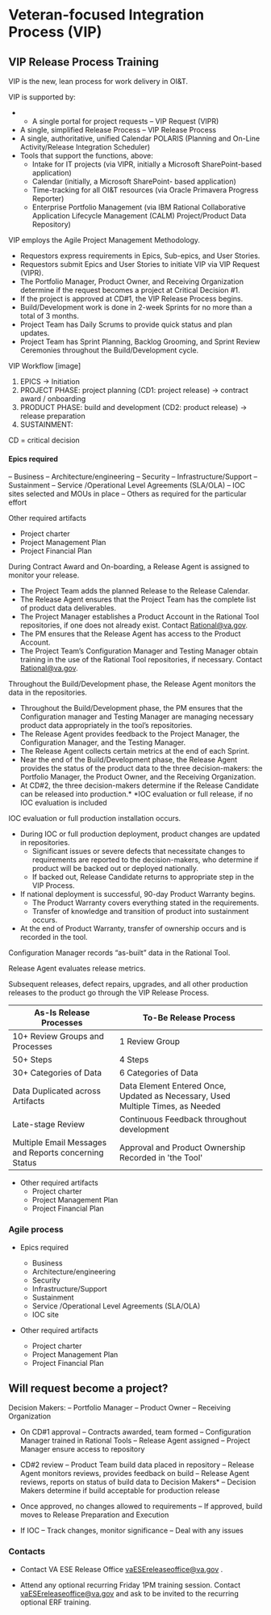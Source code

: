 # Veteran-focused Integration Process (VIP)

## VIP Release Process Training


VIP is the new, lean process for work delivery in OI&T.

VIP is supported by:

* * A single portal for project requests – VIP Request (VIPR)
* A single, simplified Release Process – VIP Release Process
* A single, authoritative, unified Calendar POLARIS (Planning and On-Line
Activity/Release Integration Scheduler)
* Tools that support the functions, above:
	* Intake for IT projects (via VIPR, initially a Microsoft SharePoint-based application)
	* Calendar (initially, a Microsoft SharePoint- based application)
	* Time-tracking for all OI&T resources (via Oracle Primavera Progress Reporter)
	* Enterprise Portfolio Management (via IBM Rational Collaborative Application Lifecycle Management (CALM) Project/Product Data Repository)


VIP employs the Agile Project Management Methodology.

* Requestors express requirements in Epics, Sub-epics, and User Stories.
* Requestors submit Epics and User Stories to initiate VIP via VIP Request (VIPR).
* The Portfolio Manager, Product Owner, and Receiving Organization determine if the request becomes a project at Critical Decision #1.
* If the project is approved at CD#1, the VIP Release Process begins.
* Build/Development work is done in 2-week Sprints for no more than a total
of 3 months.
* Project Team has Daily Scrums to provide quick status and plan updates.
* Project Team has Sprint Planning, Backlog Grooming, and Sprint Review
Ceremonies throughout the Build/Development cycle.


VIP Workflow [image]

1. EPICS -> Initiation
2. PROJECT PHASE:  project planning (CD1: project release) -> contract award / onboarding
3. PRODUCT PHASE:  build and development (CD2: product release) -> release preparation
4. SUSTAINMENT:  

CD = critical decision




#### Epics required

– Business
– Architecture/engineering
– Security
– Infrastructure/Support
– Sustainment
– Service /Operational Level Agreements (SLA/OLA)
– IOC sites selected and MOUs in place
– Others as required for the particular effort


Other required artifacts

* Project charter
* Project Management Plan
* Project Financial Plan


During Contract Award and On-boarding, a Release Agent is assigned to
monitor your release.

* The Project Team adds the planned Release to the Release Calendar.
* The Release Agent ensures that the Project Team has the complete list of
product data deliverables.
* The Project Manager establishes a Product Account in the Rational Tool repositories, if one does not already exist. Contact  Rational@va.gov.
* The PM ensures that the Release Agent has access to the Product Account.
* The Project Team’s Configuration Manager and Testing Manager obtain training in the use of the Rational Tool repositories, if necessary. Contact Rational@va.gov.


Throughout the Build/Development phase, the Release Agent monitors the data in the repositories.

* Throughout the Build/Development phase, the PM ensures that the Configuration manager and Testing Manager are managing necessary product data appropriately in the tool’s repositories.
* The Release Agent provides feedback to the Project Manager, the
Configuration Manager, and the Testing Manager.
* The Release Agent collects certain metrics at the end of each Sprint.
* Near the end of the Build/Development phase, the Release Agent provides the status of the product data to the three decision-makers: the Portfolio Manager, the Product Owner, and the Receiving Organization.
* At CD#2, the three decision-makers determine if the Release Candidate can be released into production.*
*IOC evaluation or full release, if no IOC evaluation is included


IOC evaluation or full production installation occurs.

* During IOC or full production deployment, product changes are updated in repositories.
	* Significant issues or severe defects that necessitate changes to requirements are reported to the decision-makers, who determine if product will be backed out or deployed nationally.
	* 	If backed out, Release Candidate returns to appropriate step in the VIP Process.
* If national deployment is successful, 90-day Product Warranty begins.
	* The Product Warranty covers everything stated in the requirements.
	* Transfer of knowledge and transition of product into sustainment occurs.
* At the end of Product Warranty, transfer of ownership occurs and is recorded in the tool.


Configuration Manager records “as-built” data in the Rational Tool.

Release Agent evaluates release metrics.

Subsequent releases, defect repairs, upgrades, and all other production releases to
the product go through the VIP Release Process.


As-Is Release Processes | To-Be Release Process
---|---
10+ Review Groups and Processes | 1 Review Group
50+ Steps | 4 Steps
30+ Categories of Data | 6 Categories of Data
Data Duplicated across Artifacts |Data Element Entered Once, Updated as Necessary, Used Multiple Times, as Needed
Late-stage Review | Continuous Feedback throughout development
Multiple Email Messages and Reports concerning Status | Approval and Product Ownership Recorded in 'the Tool'




* Other required artifacts
	*  Project charter
	* Project Management Plan
	* Project Financial Plan



### Agile process
* Epics required
	* Business
	* Architecture/engineering
	* Security
	* Infrastructure/Support
	* Sustainment
	* Service /Operational Level Agreements (SLA/OLA)
	* IOC site

* Other required artifacts
	* Project charter
	* Project Management Plan
	* Project Financial Plan



## Will request become a project?

Decision Makers:
– Portfolio Manager
– Product Owner
– Receiving Organization


* On CD#1 approval
– Contracts awarded, team formed
– Configuration Manager trained in Rational Tools
– Release Agent assigned
– Project Manager ensure access to repository


* CD#2 review
– Product Team build data placed in repository
– Release Agent monitors reviews, provides feedback on build
– Release Agent reviews, reports on status of build data to Decision Makers*
– Decision Makers determine if build acceptable for production release
* Once approved, no changes allowed to requirements
– If approved, build moves to Release Preparation and Execution


* If IOC
– Track changes, monitor significance
– Deal with any issues


### Contacts

* Contact VA ESE Release Office  vaESEreleaseoffice@va.gov .


* Attend any optional recurring Friday 1PM training session. Contact
vaESEreleaseoffice@va.gov and ask to be invited to the
recurring optional ERF training.
